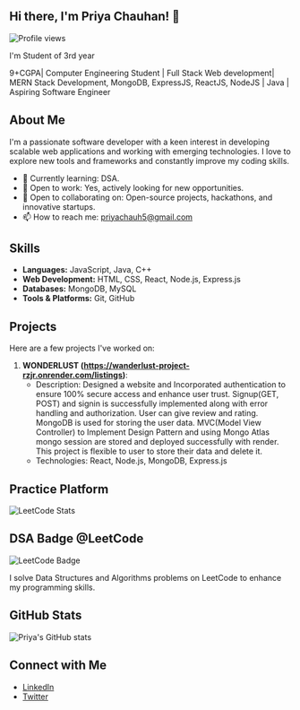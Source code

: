 ## Hi there, I'm Priya Chauhan! 👋

![Profile views](https://gpvc.arturio.dev/priyachauh5)

 I'm Student of 3rd year                                                      

9+CGPA| Computer Engineering Student | Full Stack Web development| MERN Stack Development, MongoDB, ExpressJS, ReactJS, NodeJS | 
Java | Aspiring Software Engineer

## About Me

I'm a passionate software developer with a keen interest in developing scalable web applications and working with emerging technologies. I love to explore new tools and frameworks and constantly improve my coding skills.

- 🌱 Currently learning: DSA.
- 💼 Open to work: Yes, actively looking for new opportunities.
- 🤝 Open to collaborating on: Open-source projects, hackathons, and innovative startups.
- 📫 How to reach me: [priyachauh5@gmail.com](mailto:priyachauh5@gmail.com)

## Skills

- **Languages:** JavaScript, Java, C++
- **Web Development:** HTML, CSS, React, Node.js, Express.js
- **Databases:** MongoDB, MySQL
- **Tools & Platforms:** Git, GitHub

## Projects

Here are a few projects I've worked on:

1. **WONDERLUST (https://wanderlust-project-rzjr.onrender.com/listings)**:
   - Description: Designed a website and Incorporated authentication to ensure 100% secure access and enhance user 
                  trust. Signup(GET, POST) and signin is successfully implemented along with error handling and 
                  authorization. User can give review and rating. MongoDB is used for storing the user data. 
                  MVC(Model View Controller) to Implement Design Pattern and using Mongo Atlas mongo session 
                  are stored and deployed successfully with render. This project is flexible to user to store their data 
                  and delete it.
   - Technologies: React, Node.js, MongoDB, Express.js


## Practice Platform
![LeetCode Stats](https://leetcode-badge-showcase.vercel.app/api?username=Priya_Chauhan7)

## DSA Badge @LeetCode
![LeetCode Badge](https://img.shields.io/badge/LeetCode-DSA-Pink?style=flat-square)

I solve Data Structures and Algorithms problems on LeetCode to enhance my programming skills.

## GitHub Stats

![Priya's GitHub stats](https://github-readme-stats.vercel.app/api?username=priyachauh5&show_icons=true&theme=radical)

## Connect with Me

- [LinkedIn](https://www.linkedin.com/in/priya-chauhan-4ab971310)
- [Twitter](https://x.com/Priya_Chauhan05)


